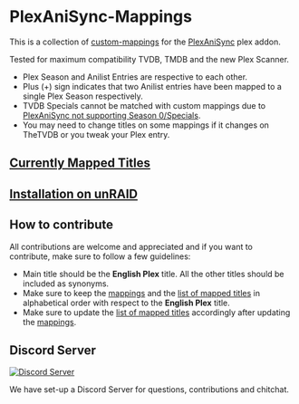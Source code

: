 

# PlexAniSync-Mappings
This is a collection of [custom-mappings](https://github.com/RickDB/PlexAniSync#custom-anime-mapping "custom-mappings") for the [PlexAniSync](https://github.com/RickDB/PlexAniSync "PlexAniSync") plex addon.

Tested for maximum compatibility TVDB, TMDB and the new Plex Scanner.


- Plex Season and Anilist Entries are respective to each other.
- Plus (+) sign indicates that two Anilist entries have been mapped to a single Plex Season respectively.
- TVDB Specials cannot be matched with custom mappings due to [PlexAniSync not supporting Season 0/Specials](https://github.com/RickDB/PlexAniSync/issues/80#issuecomment-944931420).
- You may need to change titles on some mappings if it changes on TheTVDB or you tweak your Plex entry.

## [Currently Mapped Titles](https://github.com/mizz141/PlexAniSync-Mappings/wiki/Titles-that-have-been-mapped-so-far)

## [Installation on unRAID](https://github.com/mizz141/PlexAniSync-Mappings/wiki/Installation-on-unRAID)

## How to contribute
All contributions are welcome and appreciated and if you want to contribute, make sure to follow a few guidelines:
- Main title should be the **English Plex** title. All the other titles should be included as synonyms.
- Make sure to keep the [mappings](https://github.com/mizz141/PlexAniSync-Mappings/blob/master/custom_mappings.yaml) and the [list of mapped titles](https://github.com/mizz141/PlexAniSync-Mappings/wiki/Titles-that-have-been-mapped-so-far.) in alphabetical order with respect to the **English Plex** title.
- Make sure to update the [list of mapped titles](https://github.com/mizz141/PlexAniSync-Mappings/wiki/Titles-that-have-been-mapped-so-far) accordingly after updating the [mappings](https://github.com/mizz141/PlexAniSync-Mappings/blob/master/custom_mappings.yaml).

## Discord Server
<a title="Discord server" href="https://discord.gg/8vcnkkhguf"><img src="https://discordapp.com/api/guilds/912394436569362473/widget.png?style=banner2" alt="Discord Server"/></a>

We have set-up a Discord Server for questions, contributions and chitchat.
